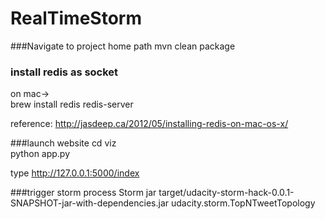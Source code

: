 # RealTimeStorm

###Navigate to project home path
mvn clean package

### install redis as socket
on mac->  
brew install redis
redis-server

reference: http://jasdeep.ca/2012/05/installing-redis-on-mac-os-x/

###launch website
cd viz <br />
python app.py <br />

type http://127.0.0.1:5000/index

###trigger storm process
Storm jar target/udacity-storm-hack-0.0.1-SNAPSHOT-jar-with-dependencies.jar udacity.storm.TopNTweetTopology
